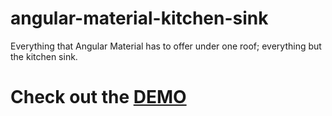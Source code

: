 # angular-material-kitchen-sink
Everything that Angular Material has to offer under one roof; everything but the kitchen sink.
<h1>Check out the <a href="http://mattspaulding.github.io/angular-material-kitchen-sink">DEMO</a></h1>